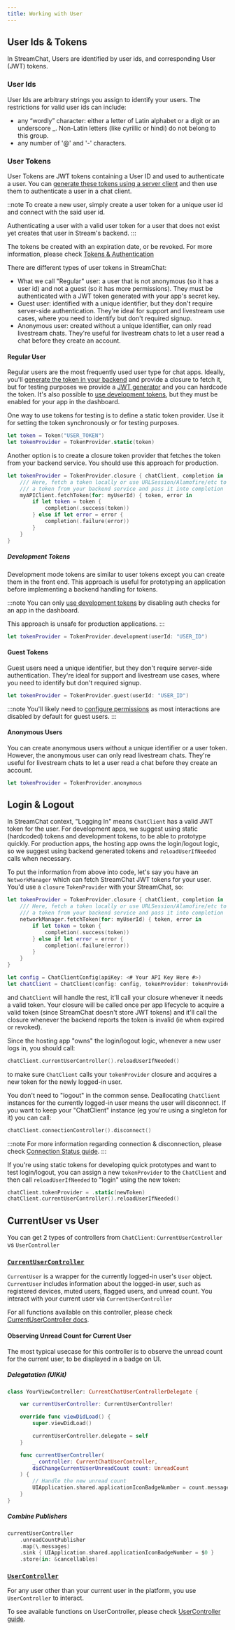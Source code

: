 ```yaml
---
title: Working with User
---
```


## User Ids & Tokens

In StreamChat, Users are identified by user ids, and corresponding User (JWT) tokens.

### User Ids

User Ids are arbitrary strings you assign to identify your users. The restrictions for valid user ids can include:
- any “wordly” character: either a letter of Latin alphabet or a digit or an underscore _. Non-Latin letters (like cyrillic or hindi) do not belong to this group.
- any number of '@' and '-' characters.

### User Tokens

User Tokens are JWT tokens containing a User ID and used to authenticate a user. You can [generate these tokens using a server client](https://getstream.io/chat/docs/ios-swift/tokens_and_authentication/?language=swift#generating-tokens) and then use them to authenticate a user in a chat client.

::note
To create a new user, simply create a user token for a unique user id and connect with the said user id.

Authenticating a user with a valid user token for a user that does not exist yet creates that user in Stream's backend.
:::

The tokens be created with an expiration date, or be revoked. For more information, please check [Tokens & Authentication](https://getstream.io/chat/docs/php/tokens_and_authentication/?language=swift)

There are different types of user tokens in StreamChat:
- What we call "Regular" user: a user that is not anonymous (so it has a user id) and not a guest (so it has more permissions). They must be authenticated with a JWT token generated with your app's secret key.
- Guest user: identified with a unique identifier, but they don't require server-side authentication. They're ideal for support and livestream use cases, where you need to identify but don't required signup. 
- Anonymous user: created without a unique identifier, can only read livestream chats. They're useful for livestream chats to let a user read a chat before they create an account.

#### Regular User

Regular users are the most frequently used user type for chat apps. Ideally, you'll [generate the token in your backend](https://getstream.io/chat/docs/tokens_and_authentication/?language=swift) and provide a closure to fetch it, but for testing purposes we provide a [JWT generator](https://getstream.io/chat/docs/token_generator/?language=swift) and you can hardcode the token. It's also possible to [use development tokens](https://getstream.io/chat/docs/node/tokens_and_authentication/#development-tokens), but they must be enabled for your app in the dashboard.

One way to use tokens for testing is to define a static token provider. Use it for setting the token synchronously or for testing purposes.

```swift
let token = Token("USER_TOKEN")
let tokenProvider = TokenProvider.static(token)
```

Another option is to create a closure token provider that fetches the token from your backend service. You should use this approach for production.

```swift
let tokenProvider = TokenProvider.closure { chatClient, completion in
    /// Here, fetch a token locally or use URLSession/Alamofire/etc to fetch
    /// a token from your backend service and pass it into completion
    myAPIClient.fetchToken(for: myUserId) { token, error in
        if let token = token {
            completion(.success(token))
        } else if let error = error {
            completion(.failure(error))
        }
    }
}
```

##### Development Tokens

Development mode tokens are similar to user tokens except you can create them in the front end. This approach is useful for prototyping an application before implementing a backend handling for tokens.

:::note
You can only [use development tokens](https://getstream.io/chat/docs/node/tokens_and_authentication/#development-tokens) by disabling auth checks for an app in the dashboard. 

This approach is unsafe for production applications.
:::

```swift
let tokenProvider = TokenProvider.development(userId: "USER_ID")
```

#### Guest Tokens

Guest users need a unique identifier, but they don't require server-side authentication. They're ideal for support and livestream use cases, where you need to identify but don't required signup. 

```swift
let tokenProvider = TokenProvider.guest(userId: "USER_ID")
```
:::note
You'll likely need to [configure permissions](https://getstream.io/chat/docs/node/chat_permission_policies/?language=js) as most interactions are disabled by default for guest users.
:::

#### Anonymous Users

You can create anonymous users without a unique identifier or a user token. However, the anonymous user can only read livestream chats. They're useful for livestream chats to let a user read a chat before they create an account.

```swift
let tokenProvider = TokenProvider.anonymous
```

## Login & Logout

In StreamChat context, "Logging In" means `ChatClient` has a valid JWT token for the user. For development apps, we suggest using static (hardcoded) tokens and development tokens, to be able to prototype quickly. For production apps, the hosting app owns the login/logout logic, so we suggest using backend generated tokens and `reloadUserIfNeeded` calls when necessary.

To put the information from above into code, let's say you have an `NetworkManager` which can fetch StreamChat JWT tokens for your user. You'd use a `closure` `TokenProvider` with your StreamChat, so:
```swift
let tokenProvider = TokenProvider.closure { chatClient, completion in
    /// Here, fetch a token locally or use URLSession/Alamofire/etc to fetch
    /// a token from your backend service and pass it into completion
    networkManager.fetchToken(for: myUserId) { token, error in
        if let token = token {
            completion(.success(token))
        } else if let error = error {
            completion(.failure(error))
        }
    }
}

let config = ChatClientConfig(apiKey: <# Your API Key Here #>)
let chatClient = ChatClient(config: config, tokenProvider: tokenProvider)
```
and `ChatClient` will handle the rest, it'll call your closure whenever it needs a valid token. Your closure will be called once per app lifecycle to acquire a valid token (since StreamChat doesn't store JWT tokens) and it'll call the closure whenever the backend reports the token is invalid (ie when expired or revoked).

Since the hosting app "owns" the login/logout logic, whenever a new user logs in, you should call:
```swift
chatClient.currentUserController().reloadUserIfNeeded()
```
to make sure `ChatClient` calls your `tokenProvider` closure and acquires a new token for the newly logged-in user.

You don't need to "logout" in the common sense. Deallocating `ChatClient` instances for the currently logged-in user means the user will disconnect. If you want to keep your "ChatClient" instance (eg you're using a singleton for it) you can call:
```swift
chatClient.connectionController().disconnect()
```

:::note
For more information regarding connection & disconnection, please check [Connection Status guide](connection-status).
:::

If you're using static tokens for developing quick prototypes and want to test login/logout, you can assign a new `tokenProvider` to the `ChatClient` and then call `reloadUserIfNeeded` to "login" using the new token:
```swift
chatClient.tokenProvider = .static(newToken)
chatClient.currentUserController().reloadUserIfNeeded()
```

## CurrentUser vs User

You can get 2 types of controllers from `ChatClient`: `CurrentUserController` vs `UserController`

### [`CurrentUserController`](../../common-content/reference-docs/stream-chat/controllers/current-user-controller/current-chat-user-controller)

`CurrentUser` is a wrapper for the currently logged-in user's `User` object. `CurrentUser` includes information about the logged-in user, such as registered devices, muted users, flagged users, and unread count. You interact with your current user via `CurrentUserController`

For all functions available on this controller, please check [CurrentUserController docs](.../../common-content/reference-docs/stream-chat/controllers/current-user-controller/current-chat-user-controller).

#### Observing Unread Count for Current User

The most typical usecase for this controller is to observe the unread count for the current user, to be displayed in a badge on UI.

##### Delegatation (UIKit)
```swift
class YourViewController: CurrentChatUserControllerDelegate {

    var currentUserController: CurrentUserController!

    override func viewDidLoad() {
        super.viewDidLoad()

        currentUserController.delegate = self
    }

    func currentUserController(
        _ controller: CurrentChatUserController, 
        didChangeCurrentUserUnreadCount count: UnreadCount
    ) {
        // Handle the new unread count
        UIApplication.shared.applicationIconBadgeNumber = count.messages
    }
}
```

##### Combine Publishers
```swift
currentUserController
    .unreadCountPublisher
    .map(\.messages)
    .sink { UIApplication.shared.applicationIconBadgeNumber = $0 }
    .store(in: &cancellables)
```

### [`UserController`](../../common-content/reference-docs/stream-chat/controllers/user-controller/chat-user-controller)

For any user other than your current user in the platform, you use `UserController` to interact.

To see available functions on UserController, please check [UserController guide](../../common-content/reference-docs/stream-chat/controllers/user-controller/chat-user-controller).
